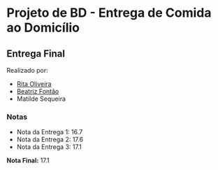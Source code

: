 # Projeto de BD - Entrega de Comida ao Domicílio

## Entrega Final

Realizado por:
- [Rita Oliveira](https://github.com/RitaBaptistaOliveira)
- [Beatriz Fontão](https://github.com/beatrizfontao)
- Matilde Sequeira


### Notas
- Nota da Entrega 1: 16.7
- Nota da Entrega 2: 17.6
- Nota da Entrega 3: 17.1
	
__Nota Final:__ 17.1
